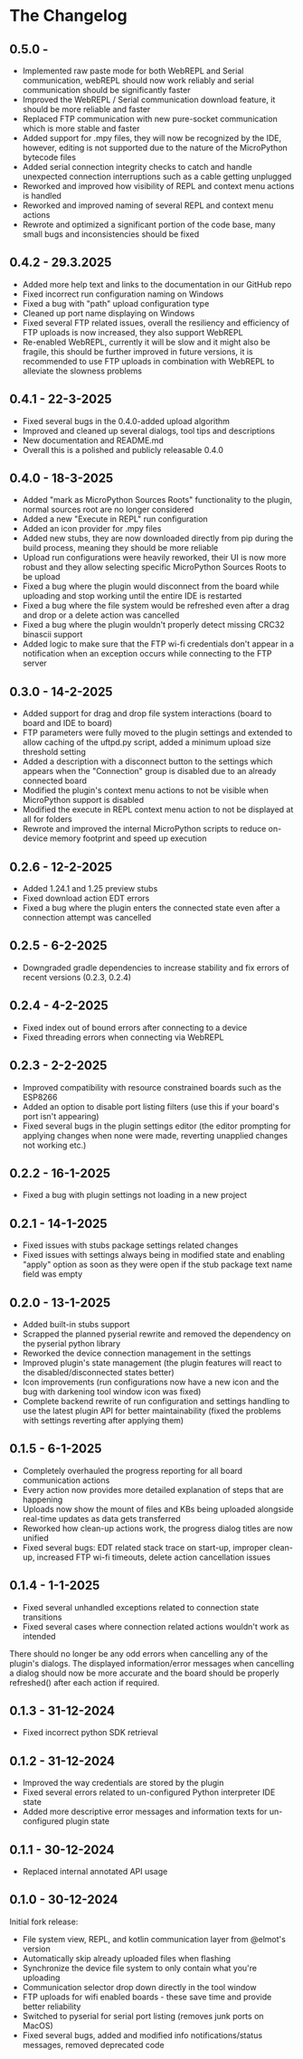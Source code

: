 The Changelog
=============

0.5.0 -
------------------

* Implemented raw paste mode for both WebREPL and Serial communication, webREPL should now work reliably and serial
  communication should be significantly faster
* Improved the WebREPL / Serial communication download feature, it should be more reliable and faster
* Replaced FTP communication with new pure-socket communication which is more stable and faster
* Added support for .mpy files, they will now be recognized by the IDE, however, editing is not supported due to the
  nature of the MicroPython bytecode files
* Added serial connection integrity checks to catch and handle unexpected connection interruptions such as a cable
  getting
  unplugged
* Reworked and improved how visibility of REPL and context menu actions is handled
* Reworked and improved naming of several REPL and context menu actions
* Rewrote and optimized a significant portion of the code base, many small bugs and inconsistencies should be fixed

0.4.2 - 29.3.2025
------------------

* Added more help text and links to the documentation in our GitHub repo
* Fixed incorrect run configuration naming on Windows
* Fixed a bug with "path" upload configuration type
* Cleaned up port name displaying on Windows
* Fixed several FTP related issues, overall the resiliency and efficiency of FTP uploads is now increased, they also
  support WebREPL
* Re-enabled WebREPL, currently it will be slow and it might also be fragile, this should be further improved in future
  versions, it is recommended to use FTP uploads in combination with WebREPL to alleviate the slowness problems

0.4.1 - 22-3-2025
------------------

* Fixed several bugs in the 0.4.0-added upload algorithm
* Improved and cleaned up several dialogs, tool tips and descriptions
* New documentation and README.md
* Overall this is a polished and publicly releasable 0.4.0

0.4.0 - 18-3-2025
------------------

* Added "mark as MicroPython Sources Roots" functionality to the plugin, normal sources root are no longer considered
* Added a new "Execute in REPL" run configuration
* Added an icon provider for .mpy files
* Added new stubs, they are now downloaded directly from pip during the build process, meaning they should be more
  reliable
* Upload run configurations were heavily reworked, their UI is now more robust and they allow selecting specific
  MicroPython Sources Roots to be upload
* Fixed a bug where the plugin would disconnect from the board while uploading and stop working until the entire IDE is
  restarted
* Fixed a bug where the file system would be refreshed even after a drag and drop or a delete action was cancelled
* Fixed a bug where the plugin wouldn't properly detect missing CRC32 binascii support
* Added logic to make sure that the FTP wi-fi credentials don't appear in a notification when an exception occurs while
  connecting to the FTP server

0.3.0 - 14-2-2025
------------------

* Added support for drag and drop file system interactions (board to board and IDE to board)
* FTP parameters were fully moved to the plugin settings and extended to allow caching of the uftpd.py script, added a
  minimum upload size threshold setting
* Added a description with a disconnect button to the settings which appears when the "Connection" group is disabled due
  to an already connected board
* Modified the plugin's context menu actions to not be visible when MicroPython support is disabled
* Modified the execute in REPL context menu action to not be displayed at all for folders
* Rewrote and improved the internal MicroPython scripts to reduce on-device memory footprint and speed up execution

0.2.6 - 12-2-2025
------------------

* Added 1.24.1 and 1.25 preview stubs
* Fixed download action EDT errors
* Fixed a bug where the plugin enters the connected state even after a connection attempt was cancelled

0.2.5 - 6-2-2025
------------------

* Downgraded gradle dependencies to increase stability and fix errors of recent versions (0.2.3, 0.2.4)

0.2.4 - 4-2-2025
------------------

* Fixed index out of bound errors after connecting to a device
* Fixed threading errors when connecting via WebREPL

0.2.3 - 2-2-2025
------------------

* Improved compatibility with resource constrained boards such as the ESP8266
* Added an option to disable port listing filters (use this if your board's port isn't appearing)
* Fixed several bugs in the plugin settings editor (the editor prompting for applying changes when none were made,
  reverting unapplied changes not working etc.)

0.2.2 - 16-1-2025
------------------

* Fixed a bug with plugin settings not loading in a new project

0.2.1 - 14-1-2025
------------------

* Fixed issues with stubs package settings related changes
* Fixed issues with settings always being in modified state and enabling "apply" option as soon as they were open if the
  stub package text name field was empty

0.2.0 - 13-1-2025
------------------

* Added built-in stubs support
* Scrapped the planned pyserial rewrite and removed the dependency on the pyserial python library
* Reworked the device connection management in the settings
* Improved plugin's state management (the plugin features will react to the disabled/disconnected states better)
* Icon improvements (run configurations now have a new icon and the bug with darkening tool window icon was fixed)
* Complete backend rewrite of run configuration and settings handling to use the latest plugin API for better
  maintainability (fixed the problems with settings reverting after applying them)

0.1.5 - 6-1-2025
------------------

* Completely overhauled the progress reporting for all board communication actions
* Every action now provides more detailed explanation of steps that are happening
* Uploads now show the mount of files and KBs being uploaded alongside real-time updates as data gets transferred
* Reworked how clean-up actions work, the progress dialog titles are now unified
* Fixed several bugs: EDT related stack trace on start-up, improper clean-up, increased FTP wi-fi timeouts, delete
  action cancellation issues

0.1.4 - 1-1-2025
------------------

* Fixed several unhandled exceptions related to connection state transitions
* Fixed several cases where connection related actions wouldn't work as intended

There should no longer be any odd errors when cancelling any of the plugin's dialogs. The displayed information/error
messages when cancelling a dialog should now be more accurate and the board should be properly refreshed() after each
action if required.

0.1.3 - 31-12-2024
------------------

* Fixed incorrect python SDK retrieval

0.1.2 - 31-12-2024
------------------

* Improved the way credentials are stored by the plugin
* Fixed several errors related to un-configured Python interpreter IDE state
* Added more descriptive error messages and information texts for un-configured plugin state

0.1.1 - 30-12-2024
------------------

* Replaced internal annotated API usage

0.1.0 - 30-12-2024
------------------
Initial fork release:

* File system view, REPL, and kotlin communication layer from @elmot's version
* Automatically skip already uploaded files when flashing
* Synchronize the device file system to only contain what you're uploading
* Communication selector drop down directly in the tool window
* FTP uploads for wifi enabled boards - these save time and provide better reliability
* Switched to pyserial for serial port listing (removes junk ports on MacOS)
* Fixed several bugs, added and modified info notifications/status messages, removed deprecated code
